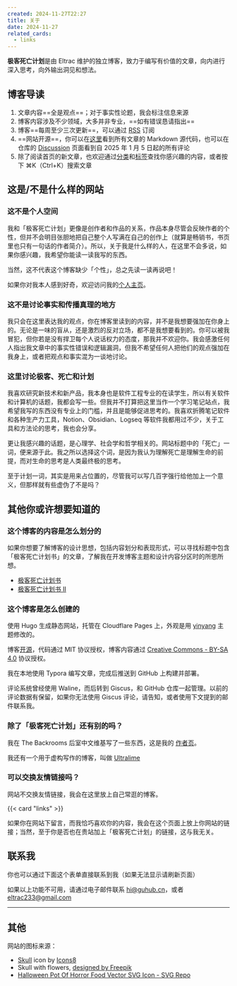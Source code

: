 ```yaml
---
created: 2024-11-27T22:27
title: 关于
date: 2024-11-27
related_cards:
  - links
---
```


**极客死亡计划**是由 Eltrac 维护的独立博客，致力于编写有价值的文章，向内进行深入思考，向外输出洞见和想法。

## 博客导读

1. 文章内容==全是观点==；对于事实性论题，我会标注信息来源
2. 博客内容涉及不少领域，大多并非专业，==如有错误恳请指出==
3. 博客==每周至少三次更新==，可以通过 [RSS](/cards/my-rss-url/) 订阅
4. ==网站开源==，你可以在[这里](/categories/)看到所有文章的 Markdown 源代码，也可以在仓库的 [Discussion](https://github.com/BigCoke233/geek-death-project/discussions) 页面看到自 2025 年 1 月 5 日起的所有评论
5. 除了阅读首页的新文章，也欢迎通过[分类](/categories/)和[标签](/tags/)查找你感兴趣的内容，或者按下 ⌘K（Ctrl+K）搜索文章

## 这是/不是什么样的网站

### 这不是个人空间

我和「极客死亡计划」更像是创作者和作品的关系，作品本身尽管会反映作者的个性，但并不会明目张胆地把自己整个人写满在自己的创作上（就算是畅销书，书页里也只有一句话的作者简介）。所以，关于我是什么样的人，在这里不会多说，如果你感兴趣，我希望你能读一读我写的东西。

当然，这不代表这个博客缺少「个性」，总之先读一读再说吧！

如果你对我本人感到好奇，欢迎访问我的[个人主页](https://www.guhub.cn)。

### 这不是讨论事实和传播真理的地方

我只会在这里表达我的观点，你在博客里读到的内容，并不是我想要强加在你身上的。无论是一味的盲从，还是激烈的反对立场，都不是我想要看到的。你可以被我冒犯，但你若是没有捍卫每个人说话权力的态度，那我并不欢迎你。我会感激任何人指出我文章中的事实性错误和逻辑漏洞，但我不希望任何人把他们的观点强加在我身上，或者把观点和事实混为一谈地讨论。

### 这里讨论极客、死亡和计划

我喜欢研究新技术和新产品，我本身也是软件工程专业的在读学生，所以有关软件和计算机的话题，我都会写一些。但我并不打算把这里当作一个学习笔记站点，我希望我写的东西没有专业上的门槛，并且是能够促进思考的。我喜欢折腾笔记软件和各种生产力工具，Notion、Obsidian、Logseq 等软件我都用过不少，关于工具和方法论的思考，我也会分享。

更让我感兴趣的话题，是心理学、社会学和哲学相关的。网站标题中的「死亡」一词，便来源于此。我之所以选择这个词，是因为我认为理解死亡是理解生命的前提，而对生命的思考是人类最终极的思考。

至于计划一词，其实是用来占位置的，尽管我可以写几百字强行给他加上一个意义，但那样就有些虚伪了不是吗？

## 其他你或许想要知道的

### 这个博客的内容是怎么划分的

如果你想要了解博客的设计思想，包括内容划分和表现形式，可以寻找标题中包含「极客死亡计划书」的文章，了解我在开发博客主题和设计内容分区时的所思所想。

- [极客死亡计划书](/posts/极客死亡计划书/)
- [极客死亡计划书 II](/posts/极客死亡计划书-ii/)

### 这个博客是怎么创建的

使用 Hugo 生成静态网站，托管在 Cloudflare Pages 上，外观是用 [yinyang](https://github.com/joway/hugo-theme-yinyang) 主题修改的。

博客[开源](https://github.com/BigCoke233/geek-death-project)，代码通过 MIT 协议授权，博客内容通过 [Creative Commons - BY-SA 4.0](https://creativecommons.org/licenses/by-sa/4.0/) 协议授权。

我在本地使用 Typora 编写文章，完成后推送到 GitHub 上构建并部署。

评论系统曾经使用 Waline，而后转到 Giscus，和 GitHub 仓库一起管理。以前的评论数据有保留，如果你无法使用 Giscus 评论，请告知，或者使用下文提到的邮件联系我。

### 除了「极客死亡计划」还有别的吗？

我在 The Backrooms 后室中文维基写了一些东西，这是我的 [作者页](https://backrooms-wiki-cn.wikidot.com/author:eltrac)。

我还有一个用于虚构写作的博客，叫做 [Ultralime](https://www.ultrali.me)

### 可以交换友情链接吗？

网站不交换友情链接，我会在这里放上自己常逛的博客。

{{< card "links" >}}

如果你在网站下留言，而我恰巧喜欢你的内容，我会在这个页面上放上你网站的链接；当然，至于你是否也在贵站加上「极客死亡计划」的链接，这与我无关。

## 联系我

你也可以通过下面这个表单直接联系到我（如果无法显示请刷新页面）

<script data-letterbirduser="eltrac" src="https://letterbird.co/embed/v1.js"></script>

如果以上功能不可用，请通过电子邮件联系 [hi@guhub.cn](mailto:hi@guhub.cn)，或者 [eltrac233@gmail.com](mailto:eltrac233@gmail.com)

---

## 其他

网站的图标来源：

- <a target="_blank" href="https://icons8.com/icon/dFh2MtWbG5FC/skull">Skull</a> icon by <a target="_blank" href="https://icons8.com">Icons8</a>
- Skull with flowers, <a href="http://www.freepik.com">designed by Freepik</a>
- [Halloween Pot Of Horror Food Vector SVG Icon - SVG Repo](https://www.svgrepo.com/svg/11985/halloween-pot-of-horror-food)